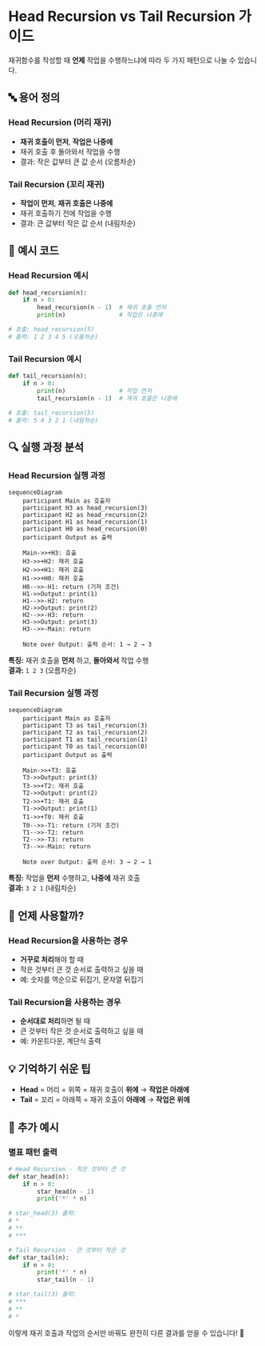 # Head Recursion vs Tail Recursion 가이드

재귀함수를 작성할 때 **언제** 작업을 수행하느냐에 따라 두 가지 패턴으로 나눌 수 있습니다.

## 🔤 용어 정의

### Head Recursion (머리 재귀)
- **재귀 호출이 먼저**, **작업은 나중에**
- 재귀 호출 후 돌아와서 작업을 수행
- 결과: 작은 값부터 큰 값 순서 (오름차순)

### Tail Recursion (꼬리 재귀)  
- **작업이 먼저**, **재귀 호출은 나중에**
- 재귀 호출하기 전에 작업을 수행
- 결과: 큰 값부터 작은 값 순서 (내림차순)

## 📝 예시 코드

### Head Recursion 예시
```python
def head_recursion(n):
    if n > 0:
        head_recursion(n - 1)  # 재귀 호출 먼저
        print(n)               # 작업은 나중에

# 호출: head_recursion(5)
# 출력: 1 2 3 4 5 (오름차순)
```

### Tail Recursion 예시
```python
def tail_recursion(n):
    if n > 0:
        print(n)               # 작업 먼저
        tail_recursion(n - 1)  # 재귀 호출은 나중에

# 호출: tail_recursion(5)
# 출력: 5 4 3 2 1 (내림차순)
```

## 🔍 실행 과정 분석

### Head Recursion 실행 과정

```mermaid
sequenceDiagram
    participant Main as 호출자
    participant H3 as head_recursion(3)
    participant H2 as head_recursion(2)
    participant H1 as head_recursion(1)
    participant H0 as head_recursion(0)
    participant Output as 출력
    
    Main->>+H3: 호출
    H3->>+H2: 재귀 호출
    H2->>+H1: 재귀 호출
    H1->>+H0: 재귀 호출
    H0-->>-H1: return (기저 조건)
    H1->>Output: print(1)
    H1-->>-H2: return
    H2->>Output: print(2)
    H2-->>-H3: return
    H3->>Output: print(3)
    H3-->>-Main: return
    
    Note over Output: 출력 순서: 1 → 2 → 3
```

**특징:** 재귀 호출을 **먼저** 하고, **돌아와서** 작업 수행  
**결과:** `1 2 3` (오름차순)

### Tail Recursion 실행 과정

```mermaid
sequenceDiagram
    participant Main as 호출자
    participant T3 as tail_recursion(3)
    participant T2 as tail_recursion(2)
    participant T1 as tail_recursion(1)
    participant T0 as tail_recursion(0)
    participant Output as 출력
    
    Main->>+T3: 호출
    T3->>Output: print(3)
    T3->>+T2: 재귀 호출
    T2->>Output: print(2)
    T2->>+T1: 재귀 호출
    T1->>Output: print(1)
    T1->>+T0: 재귀 호출
    T0-->>-T1: return (기저 조건)
    T1-->>-T2: return
    T2-->>-T3: return
    T3-->>-Main: return
    
    Note over Output: 출력 순서: 3 → 2 → 1
```

**특징:** 작업을 **먼저** 수행하고, **나중에** 재귀 호출  
**결과:** `3 2 1` (내림차순)

## 🎯 언제 사용할까?

### Head Recursion을 사용하는 경우
- **거꾸로 처리**해야 할 때
- 작은 것부터 큰 것 순서로 출력하고 싶을 때
- 예: 숫자를 역순으로 뒤집기, 문자열 뒤집기

### Tail Recursion을 사용하는 경우  
- **순서대로 처리**하면 될 때
- 큰 것부터 작은 것 순서로 출력하고 싶을 때
- 예: 카운트다운, 계단식 출력

## 💡 기억하기 쉬운 팁

- **Head** = 머리 = 위쪽 = 재귀 호출이 **위에** → **작업은 아래에**
- **Tail** = 꼬리 = 아래쪽 = 재귀 호출이 **아래에** → **작업은 위에**

## 🌟 추가 예시

### 별표 패턴 출력
```python
# Head Recursion - 작은 것부터 큰 것
def star_head(n):
    if n > 0:
        star_head(n - 1)
        print('*' * n)

# star_head(3) 출력:
# *
# **  
# ***

# Tail Recursion - 큰 것부터 작은 것
def star_tail(n):
    if n > 0:
        print('*' * n)
        star_tail(n - 1)

# star_tail(3) 출력:
# ***
# **
# *
```

이렇게 재귀 호출과 작업의 순서만 바꿔도 완전히 다른 결과를 얻을 수 있습니다! 🎉